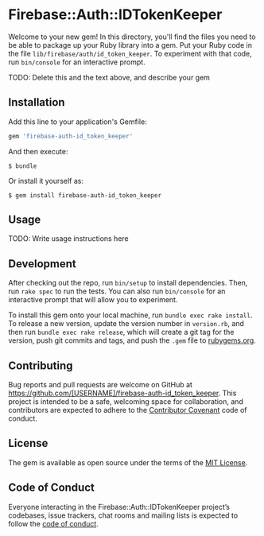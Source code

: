 # Firebase::Auth::IDTokenKeeper

Welcome to your new gem! In this directory, you'll find the files you need to be able to package up your Ruby library into a gem. Put your Ruby code in the file `lib/firebase/auth/id_token_keeper`. To experiment with that code, run `bin/console` for an interactive prompt.

TODO: Delete this and the text above, and describe your gem

## Installation

Add this line to your application's Gemfile:

```ruby
gem 'firebase-auth-id_token_keeper'
```

And then execute:

    $ bundle

Or install it yourself as:

    $ gem install firebase-auth-id_token_keeper

## Usage

TODO: Write usage instructions here

## Development

After checking out the repo, run `bin/setup` to install dependencies. Then, run `rake spec` to run the tests. You can also run `bin/console` for an interactive prompt that will allow you to experiment.

To install this gem onto your local machine, run `bundle exec rake install`. To release a new version, update the version number in `version.rb`, and then run `bundle exec rake release`, which will create a git tag for the version, push git commits and tags, and push the `.gem` file to [rubygems.org](https://rubygems.org).

## Contributing

Bug reports and pull requests are welcome on GitHub at https://github.com/[USERNAME]/firebase-auth-id_token_keeper. This project is intended to be a safe, welcoming space for collaboration, and contributors are expected to adhere to the [Contributor Covenant](http://contributor-covenant.org) code of conduct.

## License

The gem is available as open source under the terms of the [MIT License](https://opensource.org/licenses/MIT).

## Code of Conduct

Everyone interacting in the Firebase::Auth::IDTokenKeeper project’s codebases, issue trackers, chat rooms and mailing lists is expected to follow the [code of conduct](https://github.com/[USERNAME]/firebase-auth-id_token_keeper/blob/master/CODE_OF_CONDUCT.md).

